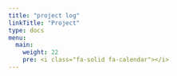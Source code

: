 ```yaml
---
title: "project log"
linkTitle: "Project"
type: docs
menu:
  main:
    weight: 22
    pre: <i class="fa-solid fa-calendar"></i>
---
```



